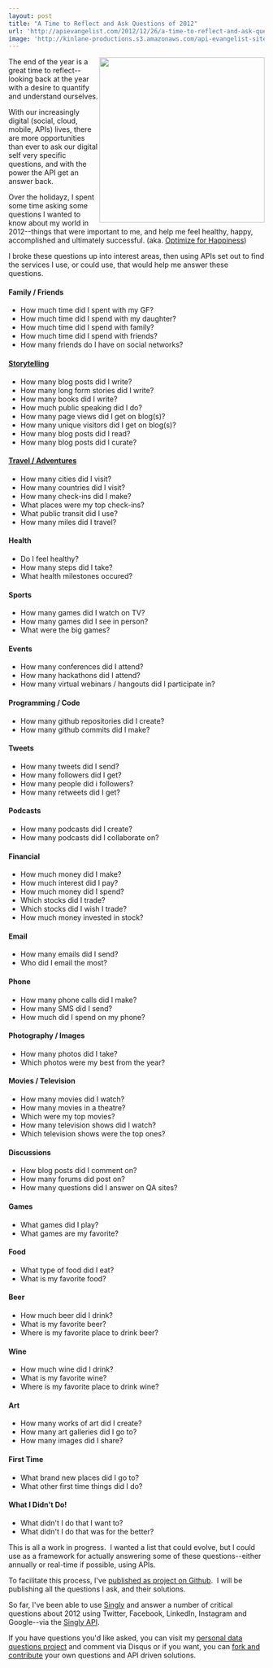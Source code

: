 ```yaml
---
layout: post
title: "A Time to Reflect and Ask Questions of 2012"
url: 'http://apievangelist.com/2012/12/26/a-time-to-reflect-and-ask-questions-of-2012/'
image: 'http://kinlane-productions.s3.amazonaws.com/api-evangelist-site/blog/Tag-Cloud-Personal-Data-Questions.png'
---
```


<img class="c1" src="https://s3.amazonaws.com/kinlane-productions/Tag-Cloud-Personal-Data-Questions.png" alt="" width="325" align="right" />

The end of the year is a great time to reflect--looking back at the year with a desire to quantify and understand ourselves.

With our increasingly digital (social, cloud, mobile, APIs) lives, there are more opportunities than ever to ask our digital self very specific questions, and with the power the API get an answer back.

Over the holidayz, I spent some time asking some questions I wanted to know about my world in 2012--things that were important to me, and help me feel healthy, happy, accomplished and ultimately successful. (aka. [Optimize for Happiness][1])

I broke these questions up into interest areas, then using APIs set out to find the services I use, or could use, that would help me answer these questions.

####  Family / Friends

  * How much time did I spent with my GF?
  * How much time did I spend with my daughter?
  * How much time did I spend with family?
  * How much time did I spend with friends?
  * How many friends do I have on social networks?

####  [Storytelling][2]

  * How many blog posts did I write?
  * How many long form stories did I write? 
  * How many books did I write?
  * How much public speaking did I do?
  * How many page views did I get on blog(s)?
  * How many unique visitors did I get on blog(s)?
  * How many blog posts did I read?
  * How many blog posts did I curate?

####  [Travel / Adventures][3]

  * How many cities did I visit?
  * How many countries did I visit?
  * How many check-ins did I make?
  * What places were my top check-ins?
  * What public transit did I use?
  * How many miles did I travel?

####  Health

  * Do I feel healthy?
  * How many steps did I take?
  * What health milestones occured?

####  Sports

  * How many games did I watch on TV?
  * How many games did I see in person?
  * What were the big games?

####  Events

  * How many conferences did I attend?
  * How many hackathons did I attend?
  * How many virtual webinars / hangouts did I participate in?

####  Programming / Code

  * How many github repositories did I create?
  * How many github commits did I make?

####  Tweets

  * How many tweets did I send?
  * How many followers did I get?
  * How many people did i followers?
  * How many retweets did I get?

####  Podcasts

  * How many podcasts did I create?
  * How many podcasts did I collaborate on?

####  Financial

  * How much money did I make?
  * How much interest did I pay?
  * How much money did I spend?
  * Which stocks did I trade?
  * Which stocks did I wish I trade?
  * How much money invested in stock?

####  Email

  * How many emails did I send?
  * Who did I email the most?

####  Phone

  * How many phone calls did I make?
  * How many SMS did I send?
  * How much did I spend on my phone?

####  Photography / Images

  * How many photos did I take?
  * Which photos were my best from the year?

####  Movies / Television

  * How many movies did I watch?
  * How many movies in a theatre?
  * Which were my top movies?
  * How many television shows did I watch?
  * Which television shows were the top ones?

####  Discussions

  * How blog posts did I comment on?
  * How many forums did post on?
  * How many questions did I answer on QA sites?

####  Games

  * What games did I play?
  * What games are my favorite?

####  Food

  * What type of food did I eat?
  * What is my favorite food?

####  Beer

  * How much beer did I drink?
  * What is my favorite beer?
  * Where is my favorite place to drink beer?

####  Wine

  * How much wine did I drink?
  * What is my favorite wine?
  * Where is my favorite place to drink wine?

####  Art

  * How many works of art did I create?
  * How many art galleries did I go to?
  * How many images did I share?

####  First Time

  * What brand new places did I go to?
  * What other first time things did I do?

####  What I Didn't Do!

  * What didn't I do that I want to?
  * What didn't I do that was for the better?

This is all a work in progress.  I wanted a list that could evolve, but I could use as a framework for actually answering some of these questions--either annually or real-time if possible, using APIs.

To facilitate this process, I've [published as project on Github][4].  I will be publishing all the questions I ask, and their solutions.  

So far, I've been able to use [Singly][5] and answer a number of critical questions about 2012 using Twitter, Facebook, LinkedIn, Instagram and Google--via the [Singly API][5].

If you have questions you'd like asked, you can visit my [personal data questions project][6] and comment via Disqus or if you want, you can [fork and contribute][7] your own questions and API driven solutions.

   [1]: http://tom.preston-werner.com/2010/10/18/optimize-for-happiness.html
   [2]: http://personaldata.apievangelist.com/storytelling.html
   [3]: http://personaldata.apievangelist.com/travel-adventures.html
   [4]: http://personaldata.apievangelist.com/ (Personal Data Questions)
   [5]: http://singly.com
   [6]: http://personaldata.apievangelist.com/
   [7]: https://github.com/kinlane/personal-data-questions
